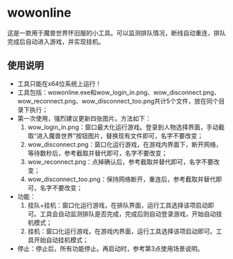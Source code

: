 # wowonline
这是一款用于魔兽世界怀旧服的小工具。可以监测排队情况，断线自动重连，排队完成后自动进入游戏，并实现挂机。
## 使用说明
* 工具只能在x64位系统上运行！
* 工具包括：wowonline.exe和wow_login_in.png、wow_disconnect.png、wow_reconnect.png、wow_disconnect_too.png共计5个文件，放在同个目录下执行；
* 第一次使用，强烈建议更新四张图片。方法如下：
    1. wow_login_in.png：窗口最大化运行游戏。登录到人物选择界面，手动截取“进入魔兽世界”按钮图片，替换现有文件即可，名字不要改变；
    2. wow_disconnect.png：窗口化运行游戏，在游戏内界面下，断开网络，等待数秒后，参考截取并替代即可，名字不要改变；
    3. wow_reconnect.png：点掉确认后，参考截取并替代即可，名字不要改变；
    4. wow_disconnect_too.png：保持网络断开，重连后，参考截取并替代即可，名字不要改变；
* 功能：
    1. 挂队+挂机：窗口化运行游戏，在排队界面，运行工具选择该项启动即可。工具会自动监测排队是否完成，完成后则自动登录游戏，开始自动挂机模式；
    2. 挂机：窗口化运行游戏，在游戏内界面，运行工具选择该项启动即可。工具开始自动挂机模式；
* 停止：停止后，所有功能停止。再启动时，参考第3点使用场景说明。
